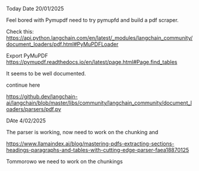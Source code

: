 Today Date 20/01/2025

Feel bored with Pymupdf need to try pymupfd and build a pdf scraper.


Check this: https://api.python.langchain.com/en/latest/_modules/langchain_community/document_loaders/pdf.html#PyMuPDFLoader

Export PyMuPDF
https://pymupdf.readthedocs.io/en/latest/page.html#Page.find_tables

It seems to be well documented.


continue here

https://github.dev/langchain-ai/langchain/blob/master/libs/community/langchain_community/document_loaders/parsers/pdf.py



DAte 4/02/2025

The parser is working, now need to work on the chunking and 

https://www.llamaindex.ai/blog/mastering-pdfs-extracting-sections-headings-paragraphs-and-tables-with-cutting-edge-parser-faea18870125


Tommorowo we need to work on the chunkings
